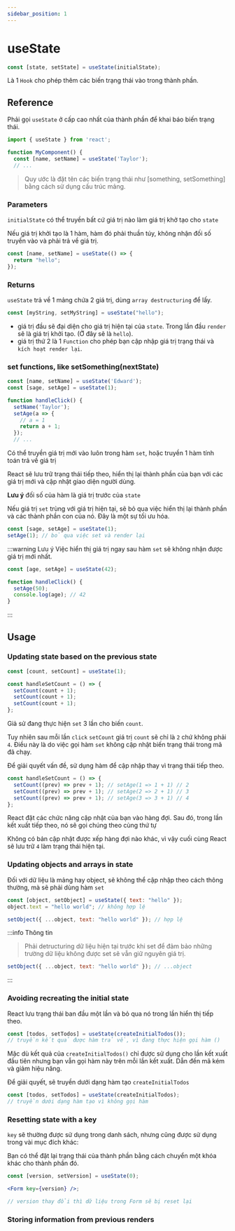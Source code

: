 ```yaml
---
sidebar_position: 1
---
```


# useState

```jsx
const [state, setState] = useState(initialState);
```

Là 1 `Hook` cho phép thêm các biến trạng thái vào trong thành phần.

## Reference

Phải gọi `useState` ở cấp cao nhất của thành phần để khai báo biến trạng thái.

```jsx
import { useState } from 'react';

function MyComponent() {
  const [name, setName] = useState('Taylor');
  // ...
```

> Quy ước là đặt tên các biến trạng thái như [something, setSomething] bằng cách sử dụng cấu trúc mảng.

### Parameters

`initialState` có thể truyền bất cứ giá trị nào làm giá trị khở tạo cho `state`

Nếu giá trị khởi tạo là 1 hàm, hàm đó phải thuần túy, không nhận đối số truyền vào và phải trả về giá trị.

```jsx
const [name, setName] = useState(() => {
  return "hello";
});
```

### Returns

`useState` trả về 1 mảng chứa 2 giá trị, dùng `array destructuring` để lấy.

```jsx
const [myString, setMyString] = useState("hello");
```

- giá trị đầu sẽ đại diện cho giá trị hiện tại của `state`. Trong lần đầu `render` sẽ là giá trị khởi tạo. (Ở đây sẽ là `hello`).
- giá trị thứ 2 là 1 `Function` cho phép bạn cập nhập giá trị trạng thái và `kích hoạt render lại`.

### set functions, like setSomething(nextState)

```jsx
const [name, setName] = useState('Edward');
const [sage, setAge] = useState(1);

function handleClick() {
  setName('Taylor');
  setAge(a => {
    // a = 1
    return a + 1;
  });
  // ...
```

Có thể truyền giá trị mới vào luôn trong hàm `set`, hoặc truyền 1 hàm tính toán trả về giá trị

React sẽ lưu trữ trạng thái tiếp theo, hiển thị lại thành phần của bạn với các giá trị mới và cập nhật giao diện người dùng.

**Lưu ý** đối số của hàm là giá trị trước của `state`

Nếu giá trị `set` trùng với giá trị hiện tại, sẽ bỏ qua việc hiển thị lại thành phần và các thành phần con của nó. Đây là một sự tối ưu hóa.

```jsx
const [sage, setAge] = useState(1);
setAge(1); // bỏ qua việc set và render lại
```

:::warning Lưu ý
Việc hiển thị giá trị ngay sau hàm `set` sẽ không nhận được giá trị mới nhất.

```jsx
const [age, setAge] = useState(42);

function handleClick() {
  setAge(50);
  console.log(age); // 42
}
```

:::

## Usage

### Updating state based on the previous state

```jsx
const [count, setCount] = useState(1);

const handleSetCount = () => {
  setCount(count + 1);
  setCount(count + 1);
  setCount(count + 1);
};
```

Giả sử đang thực hiện `set` 3 lần cho biến `count`.

Tuy nhiên sau mỗi lần `click` `setCount` giá trị `count` sẽ chỉ là `2` chứ không phải `4`. Điều này là do việc gọi hàm `set` không cập nhật biến trạng thái trong mã đã chạy.

Để giải quyết vấn đề, sử dụng hàm để cập nhập thay vì trạng thái tiếp theo.

```jsx
const handleSetCount = () => {
  setCount((prev) => prev + 1); // setAge(1 => 1 + 1) // 2
  setCount((prev) => prev + 1); // setAge(2 => 2 + 1) // 3
  setCount((prev) => prev + 1); // setAge(3 => 3 + 1) // 4
};
```

React đặt các chức năng cập nhật của bạn vào hàng đợi. Sau đó, trong lần kết xuất tiếp theo, nó sẽ gọi chúng theo cùng thứ tự

Không có bản cập nhật được xếp hàng đợi nào khác, vì vậy cuối cùng React sẽ lưu trữ `4` làm trạng thái hiện tại.

### Updating objects and arrays in state

Đối với dữ liệu là mảng hay object, sẽ không thể cập nhập theo cách thông thường, mà sẽ phải dùng hàm `set`

```jsx
const [object, setObject] = useState({ text: "hello" });
object.text = "hello world"; // không hợp lệ

setObject({ ...object, text: "hello world" }); // hợp lệ
```

:::info Thông tin

> Phải detructuring dữ liệu hiện tại trước khi set để đảm bảo những trường dữ liệu không được set sẽ vẫn giữ nguyên giá trị.

```jsx
setObject({ ...object, text: "hello world" }); // ...object
```

:::

### Avoiding recreating the initial state

React lưu trạng thái ban đầu một lần và bỏ qua nó trong lần hiển thị tiếp theo.

```jsx
const [todos, setTodos] = useState(createInitialTodos());
// truyền kết quả được hàm trả về, vì đang thực hiện gọi hàm ()
```

Mặc dù kết quả của `createInitialTodos()` chỉ được sử dụng cho lần kết xuất đầu tiên nhưng bạn vẫn gọi hàm này trên mỗi lần kết xuất. Dẫn đến mã kém và giảm hiệu năng.

Để giải quyết, sẽ truyền dưới dạng hàm tạo `createInitialTodos`

```jsx
const [todos, setTodos] = useState(createInitialTodos);
// truyền dưới dạng hàm tạo vì không gọi hàm
```

### Resetting state with a key

`key` sẽ thường được sử dụng trong danh sách, nhưng cũng được sử dụng trong vài mục đích khác:

Bạn có thể đặt lại trạng thái của thành phần bằng cách chuyển một khóa khác cho thành phần đó.

```jsx
const [version, setVersion] = useState(0);

<Form key={version} />;

// version thay đổi thì dữ liệu trong Form sẽ bị reset lại
```

### Storing information from previous renders

